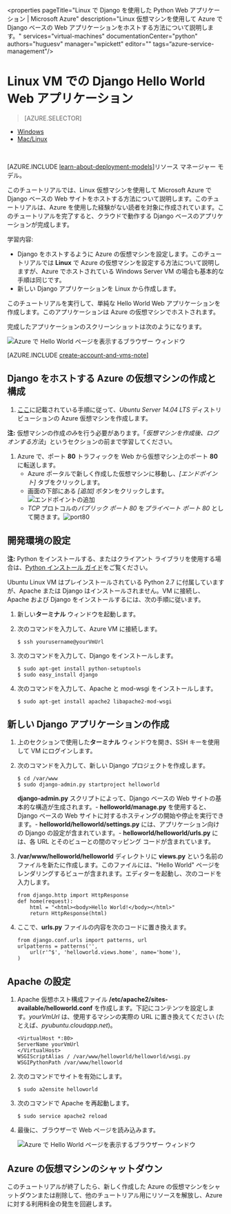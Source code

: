 <properties 
	pageTitle="Linux で Django を使用した Python Web アプリケーション | Microsoft Azure" 
	description="Linux 仮想マシンを使用して Azure で Django ベースの Web アプリケーションをホストする方法について説明します。" 
	services="virtual-machines" 
	documentationCenter="python" 
	authors="huguesv" 
	manager="wpickett" 
	editor=""
	tags=“azure-service-management"/>

<tags 
	ms.service="virtual-machines" 
	ms.workload="web" 
	ms.tgt_pltfrm="vm-linux" 
	ms.devlang="python" 
	ms.topic="article" 
	ms.date="05/20/2015" 
	ms.author="huvalo"/>
	
# Linux VM での Django Hello World Web アプリケーション

> [AZURE.SELECTOR]
- [Windows](virtual-machines-python-django-web-app-windows-server.md)
- [Mac/Linux](virtual-machines-python-django-web-app-linux.md)

<br>

[AZURE.INCLUDE [learn-about-deployment-models](../../includes/learn-about-deployment-models-classic-include.md)]リソース マネージャー モデル。


このチュートリアルでは、Linux 仮想マシンを使用して Microsoft Azure で Django ベースの Web サイトをホストする方法について説明します。このチュートリアルは、Azure を使用した経験がない読者を対象に作成されています。このチュートリアルを完了すると、クラウドで動作する Django ベースのアプリケーションが完成します。

学習内容:

* Django をホストするように Azure の仮想マシンを設定します。このチュートリアルでは **Linux** で Azure の仮想マシンを設定する方法について説明しますが、Azure でホストされている Windows Server VM の場合も基本的な手順は同じです。 
* 新しい Django アプリケーションを Linux から作成します。

このチュートリアルを実行して、単純な Hello World Web アプリケーションを作成します。このアプリケーションは Azure の仮想マシンでホストされます。

完成したアプリケーションのスクリーンショットは次のようになります。

![Azure で Hello World ページを表示するブラウザー ウィンドウ](./media/virtual-machines-python-django-web-app-linux/mac-linux-django-helloworld-browser.png)

[AZURE.INCLUDE [create-account-and-vms-note](../../includes/create-account-and-vms-note.md)]

## Django をホストする Azure の仮想マシンの作成と構成

1. [ここ][portal-vm]に記載されている手順に従って、*Ubuntu Server 14.04 LTS* ディストリビューションの Azure 仮想マシンを作成します。

  **注:** 仮想マシンの作成*のみ*を行う必要があります。「*仮想マシンを作成後、ログオンする方法*」というセクションの前まで学習してください。

1. Azure で、ポート **80** トラフィックを Web から仮想マシン上のポート **80** に転送します。
	* Azure ポータルで新しく作成した仮想マシンに移動し、*[エンドポイント]* タブをクリックします。
	* 画面の下部にある *[追加]* ボタンをクリックします。![エンドポイントの追加](./media/virtual-machines-python-django-web-app-linux/mac-linux-django-helloworld-add-endpoint.png)
	* *TCP* プロトコルの*パブリック ポート 80* を*プライベート ポート 80* として開きます。![port80](./media/virtual-machines-python-django-web-app-linux/mac-linux-django-helloworld-port80.png)

## <a id="setup"></a>開発環境の設定

**注:** Python をインストールする、またはクライアント ライブラリを使用する場合は、[Python インストール ガイド](../python-how-to-install.md)をご覧ください。

Ubuntu Linux VM はプレインストールされている Python 2.7 に付属していますが、Apache または Django はインストールされません。VM に接続し、Apache および Django をインストールするには、次の手順に従います。

1.  新しい**ターミナル** ウィンドウを起動します。
    
1.  次のコマンドを入力して、Azure VM に接続します。

		$ ssh yourusername@yourVmUrl

1.  次のコマンドを入力して、Django をインストールします。

		$ sudo apt-get install python-setuptools
		$ sudo easy_install django

1.  次のコマンドを入力して、Apache と mod-wsgi をインストールします。

		$ sudo apt-get install apache2 libapache2-mod-wsgi


## 新しい Django アプリケーションの作成

1.  上のセクションで使用した**ターミナル** ウィンドウを開き、SSH キーを使用して VM にログインします。
    
1.  次のコマンドを入力して、新しい Django プロジェクトを作成します。

		$ cd /var/www
		$ sudo django-admin.py startproject helloworld

    **django-admin.py** スクリプトによって、Django ベースの Web サイトの基本的な構造が生成されます。- **helloworld/manage.py** を使用すると、Django ベースの Web サイトに対するホスティングの開始や停止を実行できます。- **helloworld/helloworld/settings.py** には、アプリケーション向けの Django の設定が含まれています。- **helloworld/helloworld/urls.py** には、各 URL とそのビューとの間のマッピング コードが含まれています。

1.  **/var/www/helloworld/helloworld** ディレクトリに **views.py** という名前のファイルを新たに作成します。このファイルには、"Hello World" ページをレンダリングするビューが含まれます。エディターを起動し、次のコードを入力します。
		
		from django.http import HttpResponse
		def home(request):
    		html = "<html><body>Hello World!</body></html>"
    		return HttpResponse(html)

1.  ここで、**urls.py** ファイルの内容を次のコードに置き換えます。

		from django.conf.urls import patterns, url
		urlpatterns = patterns('',
			url(r'^$', 'helloworld.views.home', name='home'),
		)


## Apache の設定

1.  Apache 仮想ホスト構成ファイル **/etc/apache2/sites-available/helloworld.conf** を作成します。下記にコンテンツを設定します。*yourVmUrl* は、使用するマシンの実際の URL に置き換えてください (たとえば、*pyubuntu.cloudapp.net*)。

		<VirtualHost *:80>
		ServerName yourVmUrl
		</VirtualHost>
		WSGIScriptAlias / /var/www/helloworld/helloworld/wsgi.py
		WSGIPythonPath /var/www/helloworld

1.  次のコマンドでサイトを有効にします。

        $ sudo a2ensite helloworld

1.  次のコマンドで Apache を再起動します。

        $ sudo service apache2 reload

1.  最後に、ブラウザーで Web ページを読み込みます。

	![Azure で Hello World ページを表示するブラウザー ウィンドウ](./media/virtual-machines-python-django-web-app-linux/mac-linux-django-helloworld-browser.png)


## Azure の仮想マシンのシャットダウン

このチュートリアルが終了したら、新しく作成した Azure の仮想マシンをシャットダウンまたは削除して、他のチュートリアル用にリソースを解放し、Azure に対する利用料金の発生を回避します。


[portal-vm]: /manage/linux/tutorials/virtual-machine-from-gallery/
 

<!---HONumber=Oct15_HO3-->